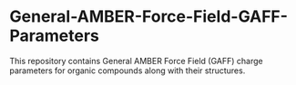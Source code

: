 # General-AMBER-Force-Field-GAFF-Parameters
This repository contains General AMBER Force Field (GAFF) charge parameters for organic compounds along with their structures.

